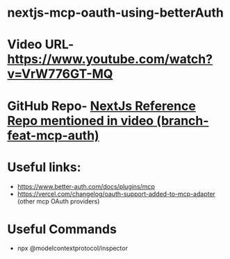 # nextjs-mcp-oauth-using-betterAuth

# Video URL- https://www.youtube.com/watch?v=VrW776GT-MQ

# GitHub Repo- [NextJs Reference Repo mentioned in video (branch- feat-mcp-auth)](https://github.com/proSamik/mcp-twitter-nextjs/tree/feat-mcp-auth)

# Useful links:
- https://www.better-auth.com/docs/plugins/mcp
- https://vercel.com/changelog/oauth-support-added-to-mcp-adapter (other mcp OAuth providers)

# Useful Commands
- npx @modelcontextprotocol/inspector


